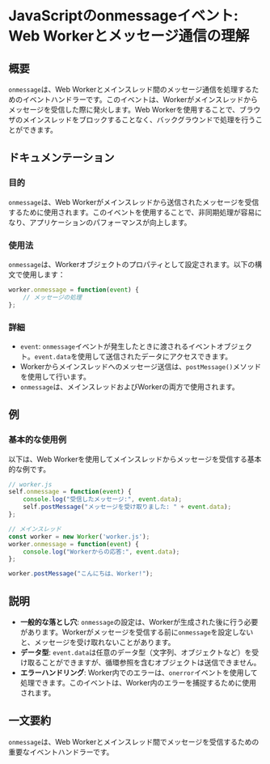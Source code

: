 <!--
Meta Description: # JavaScriptのonmessageイベント: Web Workerとメッセージ通信の理解 ## 概要 `onmessage`は、Web Workerとメインスレッド間のメッセージ通信を処理するためのイベントハンドラーです。このイベントは、Workerがメインスレッドからメッセージを受信した...
Meta Keywords: onmessage, event, worker, web, data
-->

# JavaScriptのonmessageイベント: Web Workerとメッセージ通信の理解

## 概要
`onmessage`は、Web Workerとメインスレッド間のメッセージ通信を処理するためのイベントハンドラーです。このイベントは、Workerがメインスレッドからメッセージを受信した際に発火します。Web Workerを使用することで、ブラウザのメインスレッドをブロックすることなく、バックグラウンドで処理を行うことができます。

## ドキュメンテーション
### 目的
`onmessage`は、Web Workerがメインスレッドから送信されたメッセージを受信するために使用されます。このイベントを使用することで、非同期処理が容易になり、アプリケーションのパフォーマンスが向上します。

### 使用法
`onmessage`は、Workerオブジェクトのプロパティとして設定されます。以下の構文で使用します：

```javascript
worker.onmessage = function(event) {
    // メッセージの処理
};
```

### 詳細
- `event`: `onmessage`イベントが発生したときに渡されるイベントオブジェクト。`event.data`を使用して送信されたデータにアクセスできます。
- Workerからメインスレッドへのメッセージ送信は、`postMessage()`メソッドを使用して行います。
- `onmessage`は、メインスレッドおよびWorkerの両方で使用されます。

## 例
### 基本的な使用例
以下は、Web Workerを使用してメインスレッドからメッセージを受信する基本的な例です。

```javascript
// worker.js
self.onmessage = function(event) {
    console.log("受信したメッセージ:", event.data);
    self.postMessage("メッセージを受け取りました: " + event.data);
};

// メインスレッド
const worker = new Worker('worker.js');
worker.onmessage = function(event) {
    console.log("Workerからの応答:", event.data);
};

worker.postMessage("こんにちは、Worker!");
```

## 説明
- **一般的な落とし穴**: `onmessage`の設定は、Workerが生成された後に行う必要があります。Workerがメッセージを受信する前に`onmessage`を設定しないと、メッセージを受け取れないことがあります。
- **データ型**: `event.data`は任意のデータ型（文字列、オブジェクトなど）を受け取ることができますが、循環参照を含むオブジェクトは送信できません。
- **エラーハンドリング**: Worker内でのエラーは、`onerror`イベントを使用して処理できます。このイベントは、Worker内のエラーを捕捉するために使用されます。

## 一文要約
`onmessage`は、Web Workerとメインスレッド間でメッセージを受信するための重要なイベントハンドラーです。
